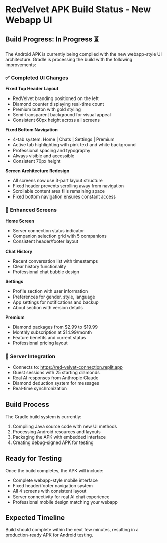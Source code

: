 # RedVelvet APK Build Status - New Webapp UI

## Build Progress: In Progress ⏳

The Android APK is currently being compiled with the new webapp-style UI architecture. Gradle is processing the build with the following improvements:

### ✅ Completed UI Changes

**Fixed Top Header Layout**
- RedVelvet branding positioned on the left
- Diamond counter displaying real-time count
- Premium button with gold styling
- Semi-transparent background for visual appeal
- Consistent 60px height across all screens

**Fixed Bottom Navigation**
- 4-tab system: Home | Chats | Settings | Premium
- Active tab highlighting with pink text and white background
- Professional spacing and typography
- Always visible and accessible
- Consistent 70px height

**Screen Architecture Redesign**
- All screens now use 3-part layout structure
- Fixed header prevents scrolling away from navigation
- Scrollable content area fills remaining space
- Fixed bottom navigation ensures constant access

### 📱 Enhanced Screens

**Home Screen**
- Server connection status indicator
- Companion selection grid with 5 companions
- Consistent header/footer layout

**Chat History**
- Recent conversation list with timestamps
- Clear history functionality
- Professional chat bubble design

**Settings**
- Profile section with user information
- Preferences for gender, style, language
- App settings for notifications and backup
- About section with version details

**Premium**
- Diamond packages from $2.99 to $19.99
- Monthly subscription at $14.99/month
- Feature benefits and current status
- Professional pricing layout

### 🔗 Server Integration
- Connects to: https://red-velvet-connection.replit.app
- Guest sessions with 25 starting diamonds
- Real AI responses from Anthropic Claude
- Diamond deduction system for messages
- Real-time synchronization

## Build Process
The Gradle build system is currently:
1. Compiling Java source code with new UI methods
2. Processing Android resources and layouts
3. Packaging the APK with embedded interface
4. Creating debug-signed APK for testing

## Ready for Testing
Once the build completes, the APK will include:
- Complete webapp-style mobile interface
- Fixed header/footer navigation system
- All 4 screens with consistent layout
- Server connectivity for real AI chat experience
- Professional mobile design matching your webapp

## Expected Timeline
Build should complete within the next few minutes, resulting in a production-ready APK for Android testing.